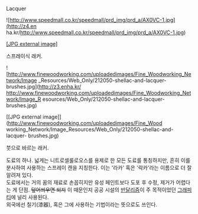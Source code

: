 Lacquer

![http://www.speedmall.co.kr/speedmall/prd_img/prd_a/AX0VC-1.jpg](http://z4.en
ha.kr/http://www.speedmall.co.kr/speedmall/prd_img/prd_a/AX0VC-1.jpg)

[[JPG external
image]](http://www.speedmall.co.kr/speedmall/prd_img/prd_a/AX0VC-1.jpg)

  
스프레이식 래커.

![http://www.finewoodworking.com/uploadedimages/Fine_Woodworking_Network/Image
_Resources/Web_Only/212050-shellac-and-lacquer-brushes.jpg](http://z3.enha.kr/
http://www.finewoodworking.com/uploadedimages/Fine_Woodworking_Network/Image_R
esources/Web_Only/212050-shellac-and-lacquer-brushes.jpg)

[[JPG external image]](http://www.finewoodworking.com/uploadedimages/Fine_Wood
working_Network/Image_Resources/Web_Only/212050-shellac-and-lacquer-
brushes.jpg)

  
붓으로 바르는 래커.

도료의 하나. 넓게는 니트로셀룰로오스를 용제로 한 모든 도료를 통칭하지만, 흔히 이를 분사하여 사용하는 스프레이 캔을 지칭한다. 이는
'라카' 혹은 '락카'라는 이름으로 더 잘 알려져 있다.  
도료에서는 거의 꿈의 재료로 손꼽히지만 유성 페인트보다 도포 후 수정, 제거가 어렵다는 게 단점. <del>덮어씌우면 되지</del> 이
때문인지 공공 시설의 [반달리즘](%EB%B0%98%EB%8B%AC%EB%A6%AC%EC%A6%98.md)이 주 목적이었던
[그래피티](%EA%B7%B8%EB%9E%98%ED%94%BC%ED%8B%B0.md)에 널리 사용된다.  
외국에선 칠기(漆器), 혹은 그에 사용하는 기법이라는 뜻으로도 쓰인다.

